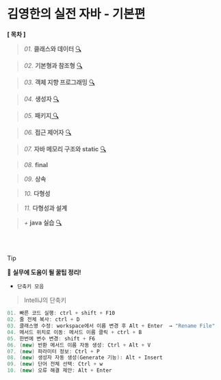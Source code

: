 # 김영한의 실전 자바 - 기본편

**[ 목차 ]**


> *01.* **클래스와 데이터** [🔍](https://github.com/Kim-SeongSu/Inflearn/blob/main/02.%20%EC%9E%90%EB%B0%94%20%EA%B8%B0%EB%B3%B8%ED%8E%B8/01.%20%ED%81%B4%EB%9E%98%EC%8A%A4%EC%99%80%20%EB%8D%B0%EC%9D%B4%ED%84%B0.md)

> *02.* **기본형과 참조형** [ 🔍 ](https://github.com/Kim-SeongSu/Inflearn/blob/main/02.%20%EC%9E%90%EB%B0%94%20%EA%B8%B0%EB%B3%B8%ED%8E%B8/02.%20%EA%B8%B0%EB%B3%B8%ED%98%95%EA%B3%BC%20%EC%B0%B8%EC%A1%B0%ED%98%95.md)

> *03.* **객체 지향 프로그래밍** [ 🔍 ](https://github.com/Kim-SeongSu/Inflearn/blob/main/02.%20%EC%9E%90%EB%B0%94%20%EA%B8%B0%EB%B3%B8%ED%8E%B8/03.%20%EA%B0%9D%EC%B2%B4%20%EC%A7%80%ED%96%A5%20%ED%94%84%EB%A1%9C%EA%B7%B8%EB%9E%98%EB%B0%8D.md)

> *04.* **생성자** [ 🔍 ](https://github.com/Kim-SeongSu/Inflearn/blob/main/02.%20%EC%9E%90%EB%B0%94%20%EA%B8%B0%EB%B3%B8%ED%8E%B8/04.%20%EC%83%9D%EC%84%B1%EC%9E%90.md)

> *05.* **패키지**[ 🔍 ](https://github.com/Kim-SeongSu/Inflearn/blob/main/02.%20%EC%9E%90%EB%B0%94%20%EA%B8%B0%EB%B3%B8%ED%8E%B8/05.%20%ED%8C%A8%ED%82%A4%EC%A7%80.md)

> *06.* **접근 제어자** [ 🔍 ](https://github.com/Kim-SeongSu/Inflearn/blob/main/02.%20%EC%9E%90%EB%B0%94%20%EA%B8%B0%EB%B3%B8%ED%8E%B8/06.%20%EC%A0%91%EA%B7%BC%20%EC%A0%9C%EC%96%B4%EC%9E%90.md)

> *07.* **자바 메모리 구조와 static** [ 🔍 ](https://github.com/Kim-SeongSu/Inflearn/blob/main/02.%20%EC%9E%90%EB%B0%94%20%EA%B8%B0%EB%B3%B8%ED%8E%B8/07.%20Java%20%EB%A9%94%EB%AA%A8%EB%A6%AC%20%EA%B5%AC%EC%A1%B0%EC%99%80%20static.md)

> *08.* **final**

> *09.* **상속** 

> *10.* **다형성** 

> *11.* **다형성과 설계** 

> *+* **java 실습** [ 🔍 ](https://github.com/Kim-SeongSu/Inflearn/tree/main/02.%20%EC%9E%90%EB%B0%94%20%EA%B8%B0%EB%B3%B8%ED%8E%B8/src)
<br>


## 
> [!TIP]
> 🔆 **실무에 도움이 될 꿀팁 정리!**


- `단축키 모음`
> IntelliJ의 단축키
```java
01. 빠른 코드 실행: ctrl + shift + F10
02. 줄 전체 복사: ctrl + D
03. 클래스명 수정: workspace에서 이름 변경 후 Alt + Enter  → "Rename File"
04. 메서드 위치로 이동: 메서드 이름 클릭 + ctrl + B
05. 한번에 변수 변경: shift + F6
06. (new) 반환 메서드 이름 자동 생성: Ctrl + Alt + V   
07. (new) 파라미터 정보: Ctrl + P
08. (new) 생성자 자동 생성(Generate 기능): Alt + Insert
09. (new) 단어 전체 선택: Ctrl + w
10. (new) 오류 해결 제안: Alt + Enter
```
<br>
